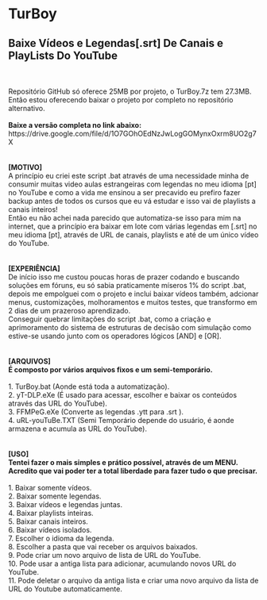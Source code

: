 # TurBoy
<h2>Baixe Vídeos e Legendas[.srt] De Canais e PlayLists Do YouTube</h2>
</br>
</br>
Repositório GitHub só oferece 25MB por projeto, o TurBoy.7z tem 27.3MB.
</br>
Então estou oferecendo baixar o projeto por completo no repositório alternativo.
</br>
</br>
<b>Baixe a versão completa no link abaixo:</b>
</br>
https://drive.google.com/file/d/1O7GOhOEdNzJwLogGOMynxOxrm8UO2g7X
</br>
</br>
</br>
<b>[MOTIVO]</b>
</br>
A princípio eu criei este script .bat através de uma necessidade minha de consumir muitas video aulas estrangeiras com legendas no meu idioma [pt] no YouTube e como a vida me ensinou a ser precavido eu prefiro fazer backup antes de todos os cursos que eu vá estudar e isso vai de playlists a canais inteiros! 
</br>
Então eu não achei nada parecido que automatiza-se isso para mim na internet, que a princípio era baixar em lote com várias legendas em [.srt] no meu idioma [pt], através de URL de canais, playlists e até de um único vídeo do YouTube.
</br>
</br>
</br>
<b>[EXPERIÊNCIA]</b>
</br>
De início isso me custou poucas horas de prazer codando e buscando soluções em fóruns, eu só sabia praticamente míseros 1% do script .bat, depois me empolguei com o projeto e inclui baixar vídeos também, adcionar menus, customizações, molhoramentos e muitos testes, que transformo em 2 dias de um prazeroso aprendizado.
</br>
Conseguir quebrar limitações do script .bat, como a criação e aprimoramento do sistema de estruturas de decisão com simulação como estive-se usando junto com os operadores lógicos [AND] e [OR].
</br>
</br>
</br>
<b>[ARQUIVOS]</b>
</br>
<b>É composto por vários arquivos fixos e um semi-temporário.</b>
</br>
</br>
1. TurBoy.bat (Aonde está toda a automatização).
</br>
2. yT-DLP.eXe (É usado para acessar, escolher e baixar os conteúdos através das URL do YouTube).
</br>
3. FFMPeG.eXe (Converte as legendas .ytt para .srt ).
</br>
4. uRL-youTuBe.TXT (Semi Temporário depende do usuário, é aonde armazena e acumula as URL do YouTube).
</br>
</br>
</br>
<b>[USO]</b>
</br>
<b>Tentei fazer o mais simples e prático possível, através de um MENU.</b>
</br>
<b>Acredito que vai poder ter a total liberdade para fazer tudo o que precisar.</b>
</br>
</br>
1. Baixar somente vídeos.
</br>
2. Baixar somente legendas.
</br>
3. Baixar vídeos e legendas juntas.
</br>
4. Baixar playlists inteiras.
</br>
5. Baixar canais inteiros.
</br>
6. Baixar vídeos isolados.
</br>
7. Escolher o idioma da legenda.
</br>
8. Escolher a pasta que vai receber os arquivos baixados.
</br>
9. Pode criar um novo arquivo de lista de URL do YouTube.
</br>
10. Pode usar a antiga lista para adicionar, acumulando novos URL do YouTube.
</br>
11. Pode deletar o arquivo da antiga lista e criar uma novo arquivo da lista de URL do Youtube automaticamente.
</br>
</br>
</br>
